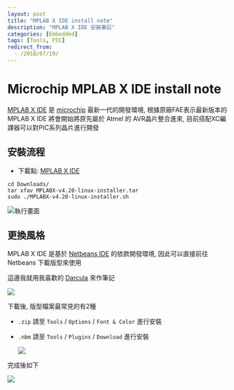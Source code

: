 ```yaml
---
layout: post
title: "MPLAB X IDE install note"
description: "MPLAB X IDE 安裝筆記"
categories: [Embedded]
tags: [Tools, PIC]
redirect_from:
  - /2018/07/19/
---
```


# Microchip MPLAB X IDE install note

[MPLAB X IDE](http://www.microchip.com/mplab/mplab-x-ide) 是 [microchip](https://microchip.com) 最新一代的開發環境, 根據原廠FAE表示最新版本的MPLAB X IDE 將會開始將原先屬於 Atmel 的 AVR晶片整合進來, 目前搭配XC編譯器可以對PIC系列晶片進行開發

## 安裝流程

* 下載點: [MPLAB X IDE](http://www.microchip.com/mplab/mplab-x-ide)

```
cd Downloads/
tar xfav MPLABX-v4.20-linux-installer.tar
sudo ./MPLABX-v4.20-linux-installer.sh
```

![執行畫面](/blog/images/postimg/mplabx/mplabx01.png)

## 更換風格

MPLAB X IDE 是基於 [Netbeans IDE](https://netbeans.org/) 的依款開發環境, 因此可以直接前往 Netbeans 下載版型來使用

這邊我就用我喜歡的 [Darcula](http://plugins.netbeans.org/plugin/62424/darcula-laf-for-netbeans) 來作筆記

![](/blog/images/postimg/mplabx/darktheme01.png)

下載後, 版型檔案最常見的有2種

* `.zip` 請至 `Tools` / `Options` / `Font & Color` 進行安裝
* `.nbm` 請至 `Tools` / `Plugins` / `Download` 進行安裝

    ![](/blog/images/postimg/mplabx/mplabx03.png)

完成後如下

![](/blog/images/postimg/mplabx/mplabx04.png)
